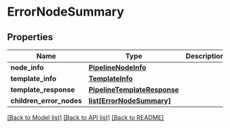 # ErrorNodeSummary

## Properties
Name | Type | Description | Notes
------------ | ------------- | ------------- | -------------
**node_info** | [**PipelineNodeInfo**](PipelineNodeInfo.md) |  | [optional] 
**template_info** | [**TemplateInfo**](TemplateInfo.md) |  | [optional] 
**template_response** | [**PipelineTemplateResponse**](PipelineTemplateResponse.md) |  | [optional] 
**children_error_nodes** | [**list[ErrorNodeSummary]**](ErrorNodeSummary.md) |  | [optional] 

[[Back to Model list]](../README.md#documentation-for-models) [[Back to API list]](../README.md#documentation-for-api-endpoints) [[Back to README]](../README.md)

